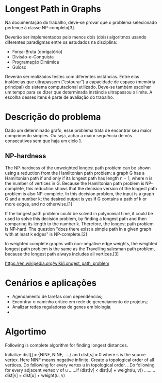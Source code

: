 # Longest Path in Graphs

Na documentação do trabalho, deve-se provar que o problema selecionado pertence à classe NP-completo[3].

Deverão ser implementados pelo menos dois (dois) algoritmos usando diferentes paradigmas entre os estudados na disciplina:

- Força-Bruta (obrigatório)
- Divisão-e-Conquista
- Programação Dinâmica
- Guloso

Deverão ser realizados testes com diferentes instâncias. Entre elas instâncias que ultrapassem (“estourar”) a capacidade de espaço (memória principal) do sistema computacional utilizado. Deve-se também escolher um tempo para se dizer que determinada instância ultrapassou o limite. A escolha desses itens é parte de avaliação do trabalho.

# Descrição do problema

Dado um determinado grafo, esse problema trata de encontrar seu maior comprimento simples. Ou seja, achar a maior sequência de nós consecutivos sem que haja um ciclo [1](https://www.altcademy.com/blog/discover-the-longest-path-in-a-directed-acyclic-graph-solved/#:~:text=The%20longest%20path%20problem%20is,no%20cycles%20in%20the%20graph.).

## NP-hardness

The NP-hardness of the unweighted longest path problem can be shown using a reduction from the Hamiltonian path problem: a graph G has a Hamiltonian path if and only if its longest path has length n − 1, where n is the number of vertices in G. Because the Hamiltonian path problem is NP-complete, this reduction shows that the decision version of the longest path problem is also NP-complete. In this decision problem, the input is a graph G and a number k; the desired output is yes if G contains a path of k or more edges, and no otherwise.[1]

If the longest path problem could be solved in polynomial time, it could be used to solve this decision problem, by finding a longest path and then comparing its length to the number k. Therefore, the longest path problem is NP-hard. The question "does there exist a simple path in a given graph with at least k edges" is NP-complete.[2]

In weighted complete graphs with non-negative edge weights, the weighted longest path problem is the same as the Travelling salesman path problem, because the longest path always includes all vertices.[3]

https://en.wikipedia.org/wiki/Longest_path_problem

# Cenários e aplicações

- Agendamento de tarefas com dependências;
- Encontrar o caminho crítico em rede de gerenciamento de projetos;
- Analizar redes reguladoras de genes em biologia;
-

# Algortimo

Following is complete algorithm for finding longest distances.

Initialize dist[] = {NINF, NINF, ….} and dist[s] = 0 where s is the source vertex. Here NINF means negative infinite.
Create a topological order of all vertices.
Do following for every vertex u in topological order.
..Do following for every adjacent vertex v of u
……if (dist[v] < dist[u] + weight(u, v))
………dist[v] = dist[u] + weight(u, v)
